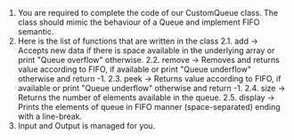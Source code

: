 1. You are required to complete the code of our CustomQueue class. The class should mimic the behaviour of a Queue and implement FIFO semantic.
2. Here is the list of functions that are written in the class
    2.1. add -> Accepts new data if there is space available in the underlying array or 
    print "Queue overflow" otherwise.
    2.2. remove -> Removes and returns value according to FIFO, if available or print 
    "Queue underflow" otherwise and return -1.
    2.3. peek -> Returns value according to FIFO, if available or print "Queue 
     underflow" otherwise and return -1.
    2.4. size -> Returns the number of elements available in the queue.
    2.5. display -> Prints the elements of queue in FIFO manner (space-separated) 
    ending with a line-break.
3. Input and Output is managed for you.

